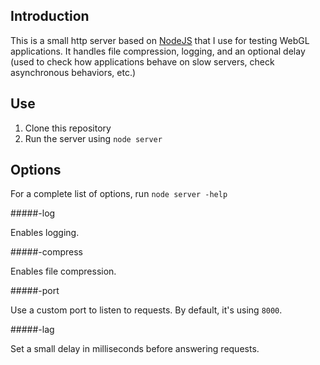 Introduction
------------

This is a small http server based on [NodeJS](https://nodejs.org/en/) that I use for testing WebGL applications. It handles file compression, logging, and an optional delay (used to check how applications behave on slow servers, check asynchronous behaviors, etc.)

Use
---

1. Clone this repository
2. Run the server using `node server`

Options
-------

For a complete list of options, run `node server -help`


#####-log

Enables logging.

#####-compress

Enables file compression.

#####-port <number>

Use a custom port to listen to requests. By default, it's using `8000`.

#####-lag <number>

Set a small delay in milliseconds before answering requests.
